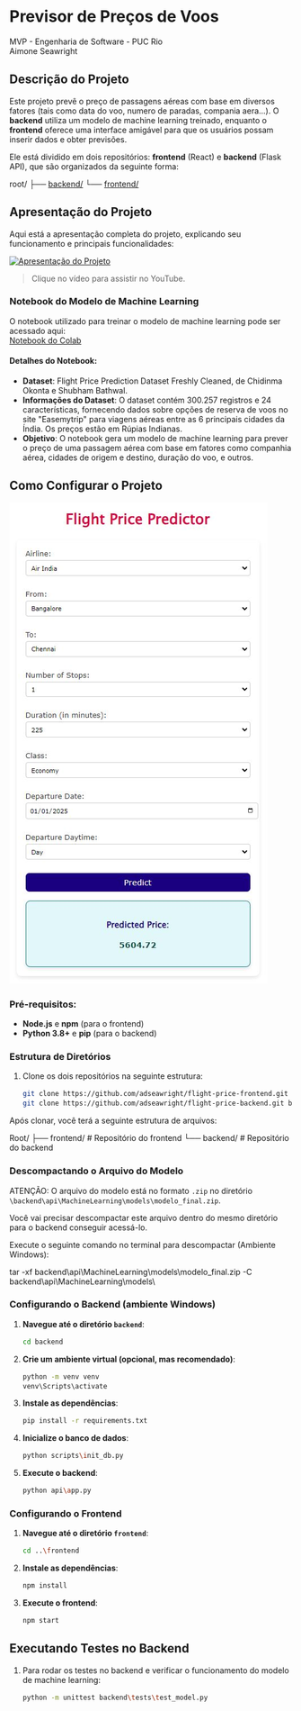 # Previsor de Preços de Voos

MVP - Engenharia de Software - PUC Rio  
Aimone Seawright

## Descrição do Projeto

Este projeto prevê o preço de passagens aéreas com base em diversos fatores (tais como data do voo, numero de paradas, compania aera...). O **backend** utiliza um modelo de machine learning treinado, enquanto o **frontend** oferece uma interface amigável para que os usuários possam inserir dados e obter previsões.

Ele está dividido em dois repositórios: **frontend** (React) e **backend** (Flask API), que são organizados da seguinte forma:

root/ 
├── [backend/](https://github.com/adseawright/flight-price-backend) 
└── [frontend/](https://github.com/adseawright/flight-price-frontend)

## Apresentação do Projeto

Aqui está a apresentação completa do projeto, explicando seu funcionamento e principais funcionalidades:

[![Apresentação do Projeto](https://img.youtube.com/vi/VIDEO_ID/maxresdefault.jpg)](https://youtu.be/nTh0aGA7bfM)

> Clique no vídeo para assistir no YouTube.

### Notebook do Modelo de Machine Learning

O notebook utilizado para treinar o modelo de machine learning pode ser acessado aqui:  
[Notebook do Colab](https://colab.research.google.com/drive/1nlHEk9jymDp1WJpjVaQhMIlYYzvuXbwL?authuser=1#scrollTo=9GTCfU3niy9n)

#### Detalhes do Notebook:
- **Dataset**: Flight Price Prediction Dataset Freshly Cleaned, de Chidinma Okonta e Shubham Bathwal.
- **Informações do Dataset**: O dataset contém 300.257 registros e 24 características, fornecendo dados sobre opções de reserva de voos no site "Easemytrip" para viagens aéreas entre as 6 principais cidades da Índia. Os preços estão em Rúpias Indianas.
- **Objetivo**: O notebook gera um modelo de machine learning para prever o preço de uma passagem aérea com base em fatores como companhia aérea, cidades de origem e destino, duração do voo, e outros.

## Como Configurar o Projeto

![Flight Price Predictor](https://github.com/adseawright/flight-price-main/raw/main/flight-price-predictor.JPG)

### Pré-requisitos:

- **Node.js** e **npm** (para o frontend)
- **Python 3.8+** e **pip** (para o backend)

### Estrutura de Diretórios

1. Clone os dois repositórios na seguinte estrutura:

   ```bash
   git clone https://github.com/adseawright/flight-price-frontend.git frontend
   git clone https://github.com/adseawright/flight-price-backend.git backend

Após clonar, você terá a seguinte estrutura de arquivos:

Root/ 
├── frontend/ # Repositório do frontend 
└── backend/ # Repositório do backend   

### Descompactando o Arquivo do Modelo

ATENÇÃO: O arquivo do modelo está no formato `.zip` no diretório `\backend\api\MachineLearning\models\modelo_final.zip`.

Você vai precisar descompactar este arquivo dentro do mesmo diretório para o backend conseguir acessá-lo. 

Execute o seguinte comando no terminal para descompactar (Ambiente Windows):

   tar -xf backend\api\MachineLearning\models\modelo_final.zip -C backend\api\MachineLearning\models\


### Configurando o Backend (ambiente Windows)

1. **Navegue até o diretório `backend`**:
   ```bash
   cd backend

2. **Crie um ambiente virtual (opcional, mas recomendado)**:

   ```bash
   python -m venv venv
   venv\Scripts\activate

3. **Instale as dependências**:
   ```bash
   pip install -r requirements.txt

4. **Inicialize o banco de dados**:
   ```bash
   python scripts\init_db.py

5. **Execute o backend**:
   ```bash
   python api\app.py

### Configurando o Frontend

1. **Navegue até o diretório `frontend`**:
   ```bash
   cd ..\frontend

2. **Instale as dependências**:
   ```bash
   npm install

3. **Execute o frontend**:
   ```bash
   npm start

## Executando Testes no Backend

1. Para rodar os testes no backend e verificar o funcionamento do modelo de machine learning:
   ```bash
   python -m unittest backend\tests\test_model.py



